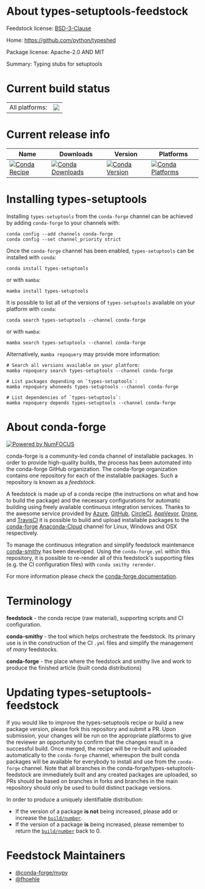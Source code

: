 About types-setuptools-feedstock
================================

Feedstock license: [BSD-3-Clause](https://github.com/conda-forge/types-setuptools-feedstock/blob/main/LICENSE.txt)

Home: https://github.com/python/typeshed

Package license: Apache-2.0 AND MIT

Summary: Typing stubs for setuptools

Current build status
====================


<table><tr><td>All platforms:</td>
    <td>
      <a href="https://dev.azure.com/conda-forge/feedstock-builds/_build/latest?definitionId=13231&branchName=main">
        <img src="https://dev.azure.com/conda-forge/feedstock-builds/_apis/build/status/types-setuptools-feedstock?branchName=main">
      </a>
    </td>
  </tr>
</table>

Current release info
====================

| Name | Downloads | Version | Platforms |
| --- | --- | --- | --- |
| [![Conda Recipe](https://img.shields.io/badge/recipe-types--setuptools-green.svg)](https://anaconda.org/conda-forge/types-setuptools) | [![Conda Downloads](https://img.shields.io/conda/dn/conda-forge/types-setuptools.svg)](https://anaconda.org/conda-forge/types-setuptools) | [![Conda Version](https://img.shields.io/conda/vn/conda-forge/types-setuptools.svg)](https://anaconda.org/conda-forge/types-setuptools) | [![Conda Platforms](https://img.shields.io/conda/pn/conda-forge/types-setuptools.svg)](https://anaconda.org/conda-forge/types-setuptools) |

Installing types-setuptools
===========================

Installing `types-setuptools` from the `conda-forge` channel can be achieved by adding `conda-forge` to your channels with:

```
conda config --add channels conda-forge
conda config --set channel_priority strict
```

Once the `conda-forge` channel has been enabled, `types-setuptools` can be installed with `conda`:

```
conda install types-setuptools
```

or with `mamba`:

```
mamba install types-setuptools
```

It is possible to list all of the versions of `types-setuptools` available on your platform with `conda`:

```
conda search types-setuptools --channel conda-forge
```

or with `mamba`:

```
mamba search types-setuptools --channel conda-forge
```

Alternatively, `mamba repoquery` may provide more information:

```
# Search all versions available on your platform:
mamba repoquery search types-setuptools --channel conda-forge

# List packages depending on `types-setuptools`:
mamba repoquery whoneeds types-setuptools --channel conda-forge

# List dependencies of `types-setuptools`:
mamba repoquery depends types-setuptools --channel conda-forge
```


About conda-forge
=================

[![Powered by
NumFOCUS](https://img.shields.io/badge/powered%20by-NumFOCUS-orange.svg?style=flat&colorA=E1523D&colorB=007D8A)](https://numfocus.org)

conda-forge is a community-led conda channel of installable packages.
In order to provide high-quality builds, the process has been automated into the
conda-forge GitHub organization. The conda-forge organization contains one repository
for each of the installable packages. Such a repository is known as a *feedstock*.

A feedstock is made up of a conda recipe (the instructions on what and how to build
the package) and the necessary configurations for automatic building using freely
available continuous integration services. Thanks to the awesome service provided by
[Azure](https://azure.microsoft.com/en-us/services/devops/), [GitHub](https://github.com/),
[CircleCI](https://circleci.com/), [AppVeyor](https://www.appveyor.com/),
[Drone](https://cloud.drone.io/welcome), and [TravisCI](https://travis-ci.com/)
it is possible to build and upload installable packages to the
[conda-forge](https://anaconda.org/conda-forge) [Anaconda-Cloud](https://anaconda.org/)
channel for Linux, Windows and OSX respectively.

To manage the continuous integration and simplify feedstock maintenance
[conda-smithy](https://github.com/conda-forge/conda-smithy) has been developed.
Using the ``conda-forge.yml`` within this repository, it is possible to re-render all of
this feedstock's supporting files (e.g. the CI configuration files) with ``conda smithy rerender``.

For more information please check the [conda-forge documentation](https://conda-forge.org/docs/).

Terminology
===========

**feedstock** - the conda recipe (raw material), supporting scripts and CI configuration.

**conda-smithy** - the tool which helps orchestrate the feedstock.
                   Its primary use is in the construction of the CI ``.yml`` files
                   and simplify the management of *many* feedstocks.

**conda-forge** - the place where the feedstock and smithy live and work to
                  produce the finished article (built conda distributions)


Updating types-setuptools-feedstock
===================================

If you would like to improve the types-setuptools recipe or build a new
package version, please fork this repository and submit a PR. Upon submission,
your changes will be run on the appropriate platforms to give the reviewer an
opportunity to confirm that the changes result in a successful build. Once
merged, the recipe will be re-built and uploaded automatically to the
`conda-forge` channel, whereupon the built conda packages will be available for
everybody to install and use from the `conda-forge` channel.
Note that all branches in the conda-forge/types-setuptools-feedstock are
immediately built and any created packages are uploaded, so PRs should be based
on branches in forks and branches in the main repository should only be used to
build distinct package versions.

In order to produce a uniquely identifiable distribution:
 * If the version of a package **is not** being increased, please add or increase
   the [``build/number``](https://docs.conda.io/projects/conda-build/en/latest/resources/define-metadata.html#build-number-and-string).
 * If the version of a package **is** being increased, please remember to return
   the [``build/number``](https://docs.conda.io/projects/conda-build/en/latest/resources/define-metadata.html#build-number-and-string)
   back to 0.

Feedstock Maintainers
=====================

* [@conda-forge/mypy](https://github.com/conda-forge/mypy/)
* [@fhoehle](https://github.com/fhoehle/)

